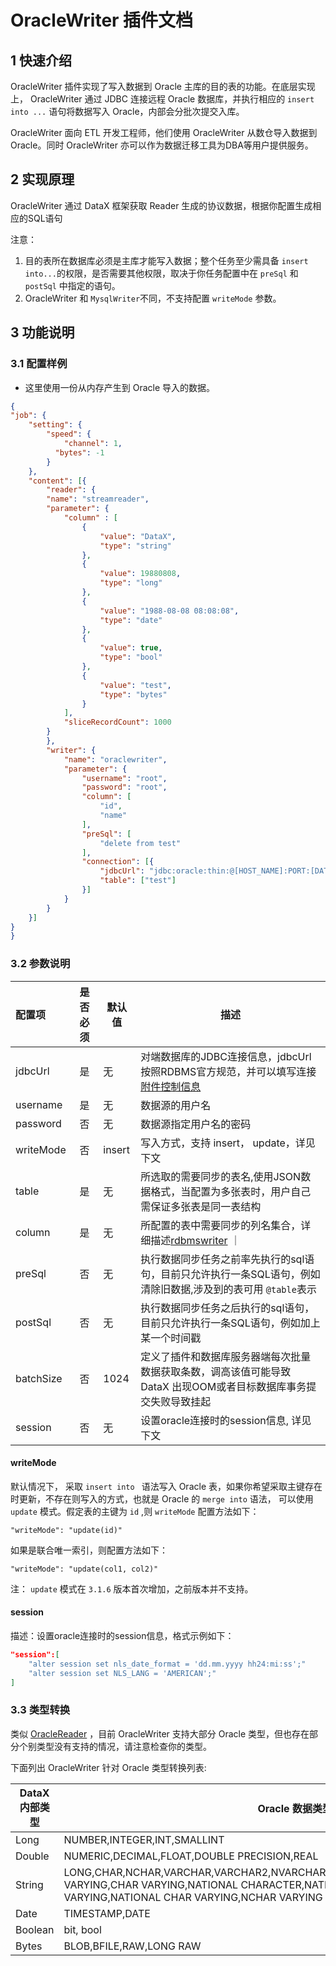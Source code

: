 # OracleWriter 插件文档

## 1 快速介绍

OracleWriter 插件实现了写入数据到 Oracle 主库的目的表的功能。在底层实现上， OracleWriter 通过 JDBC 连接远程 Oracle 数据库，并执行相应的 `insert into ...` 语句将数据写入 Oracle，内部会分批次提交入库。

OracleWriter 面向 ETL 开发工程师，他们使用 OracleWriter 从数仓导入数据到 Oracle。同时 OracleWriter 亦可以作为数据迁移工具为DBA等用户提供服务。

## 2 实现原理

OracleWriter 通过 DataX 框架获取 Reader 生成的协议数据，根据你配置生成相应的SQL语句

注意：

1. 目的表所在数据库必须是主库才能写入数据；整个任务至少需具备 `insert into...`的权限，是否需要其他权限，取决于你任务配置中在 `preSql` 和 `postSql` 中指定的语句。
2. OracleWriter 和 `MysqlWriter`不同，不支持配置 `writeMode` 参数。

## 3 功能说明

### 3.1 配置样例

* 这里使用一份从内存产生到 Oracle 导入的数据。

```json
{
"job": {
    "setting": {
        "speed": {
            "channel": 1,
          "bytes": -1
        }
    },
    "content": [{
        "reader": {
        "name": "streamreader",
        "parameter": {
            "column" : [
                {
                    "value": "DataX",
                    "type": "string"
                },
                {
                    "value": 19880808,
                    "type": "long"
                },
                {
                    "value": "1988-08-08 08:08:08",
                    "type": "date"
                },
                {
                    "value": true,
                    "type": "bool"
                },
                {
                    "value": "test",
                    "type": "bytes"
                }
            ],
            "sliceRecordCount": 1000
        }
        },
        "writer": {
            "name": "oraclewriter",
            "parameter": {
                "username": "root",
                "password": "root",
                "column": [
                    "id",
                    "name"
                ],
                "preSql": [
                    "delete from test"
                ],
                "connection": [{
                    "jdbcUrl": "jdbc:oracle:thin:@[HOST_NAME]:PORT:[DATABASE_NAME]",
                    "table": ["test"]
                }]
            }
        }
    }]
}
}

```

### 3.2 参数说明

| 配置项    | 是否必须 | 默认值 | 描述                                                                                                                                                                        |
| :-------- | :------: | ------ | --------------------------------------------------------------------------------------------------------------------------------------------------------------------------- |
| jdbcUrl   |    是    | 无     | 对端数据库的JDBC连接信息，jdbcUrl按照RDBMS官方规范，并可以填写连接[附件控制信息](http://www.oracle.com/technetwork/database/enterprise-edition/documentation/index.html)  |
| username  |    是    | 无     | 数据源的用户名                                                                                                                                                              |
| password  |    否    | 无     | 数据源指定用户名的密码                                                                                                                                                      |
| writeMode |    否    | insert | 写入方式，支持 insert， update，详见下文 |
| table     |    是    | 无     | 所选取的需要同步的表名,使用JSON数据格式，当配置为多张表时，用户自己需保证多张表是同一表结构                                                                                 |
| column    |    是    | 无     | 所配置的表中需要同步的列名集合，详细描述[rdbmswriter](rdbmswriter.md) ｜                                                                                                    |
| preSql    |    否    | 无     | 执行数据同步任务之前率先执行的sql语句，目前只允许执行一条SQL语句，例如清除旧数据,涉及到的表可用 `@table`表示                                                                |
| postSql   |    否    | 无     | 执行数据同步任务之后执行的sql语句，目前只允许执行一条SQL语句，例如加上某一个时间戳                                                                                          |
| batchSize |    否    | 1024   | 定义了插件和数据库服务器端每次批量数据获取条数，调高该值可能导致 DataX 出现OOM或者目标数据库事务提交失败导致挂起                                                            |
| session   |    否    | 无     | 设置oracle连接时的session信息, 详见下文                                                                                                                                     |

#### writeMode

默认情况下， 采取 `insert into ` 语法写入 Oracle 表，如果你希望采取主键存在时更新，不存在则写入的方式，也就是 Oracle 的 `merge into` 语法，
可以使用 `update` 模式。假定表的主键为 `id` ,则 `writeMode` 配置方法如下：

```
"writeMode": "update(id)"
```

如果是联合唯一索引，则配置方法如下：

```
"writeMode": "update(col1, col2)"
```

注： `update` 模式在 `3.1.6` 版本首次增加，之前版本并不支持。

#### session

描述：设置oracle连接时的session信息，格式示例如下：

```json
"session":[
    "alter session set nls_date_format = 'dd.mm.yyyy hh24:mi:ss';"
    "alter session set NLS_LANG = 'AMERICAN';"
]

```

### 3.3 类型转换

类似 [OracleReader](../reader/oraclereader.md) ，目前 OracleWriter 支持大部分 Oracle 类型，但也存在部分个别类型没有支持的情况，请注意检查你的类型。

下面列出 OracleWriter 针对 Oracle 类型转换列表:

| DataX 内部类型 | Oracle 数据类型                                                                                                                                                                                |
| -------------- | ---------------------------------------------------------------------------------------------------------------------------------------------------------------------------------------------- |
| Long           | NUMBER,INTEGER,INT,SMALLINT                                                                                                                                                                    |
| Double         | NUMERIC,DECIMAL,FLOAT,DOUBLE PRECISION,REAL                                                                                                                                                    |
| String         | LONG,CHAR,NCHAR,VARCHAR,VARCHAR2,NVARCHAR2,CLOB,NCLOB,CHARACTER,CHARACTER VARYING,CHAR VARYING,NATIONAL CHARACTER,NATIONAL CHAR,NATIONAL CHARACTER VARYING,NATIONAL CHAR VARYING,NCHAR VARYING |
| Date           | TIMESTAMP,DATE                                                                                                                                                                                 |
| Boolean        | bit, bool                                                                                                                                                                                      |
| Bytes          | BLOB,BFILE,RAW,LONG RAW                                                                                                                                                                        |
